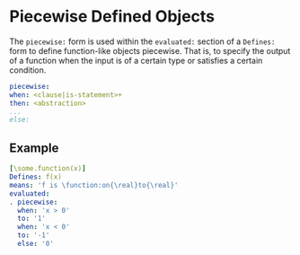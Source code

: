 # Piecewise Defined Objects

The `piecewise:` form is used within the `evaluated:` section of a `Defines:` form to define function-like objects piecewise.  That is, to specify the output of a function when the input is of a certain type or satisfies a certain condition.

```yaml
piecewise:
when: <clause|is-statement>+
then: <abstraction>
...
else:
```

## Example

```yaml
[\some.function(x)]
Defines: f(x)
means: 'f is \function:on{\real}to{\real}'
evaluated:
. piecewise:
  when: 'x > 0'
  to: '1'
  when: 'x < 0'
  to: '-1'
  else: '0'
```


